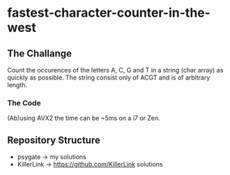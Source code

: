 # fastest-character-counter-in-the-west

## The Challange

Count the occurences of the letters A, C, G and T in a string (char array) as quickly as possible. The string consist only of ACGT and is of arbitrary length.

### The Code

(Ab)using AVX2 the time can be ~5ms on a i7 or Zen.

## Repository Structure

* psygate -> my solutions
* KillerLink -> https://github.com/KillerLink solutions
